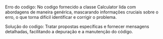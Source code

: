 Erro do codigo: No codigo fornecido  a classe Calculator lida com abordagens de maneira genérica, mascarando informações cruciais sobre o erro, o que torna difícil identificar e corrigir o problema.

Solução do codigo: Tratar propostas específicas e fornecer mensagens detalhadas, facilitando a depuração e a manutenção do código.
